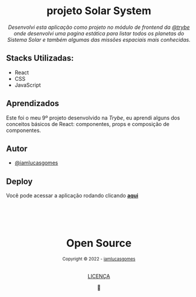 <div align="center">
  <h1>projeto Solar System</h1>
  <em>Desenvolvi esta aplicação como projeto no módulo de frontend da <a href='https://www.betrybe.com/' target="_blank">@trybe</a> onde desenvolvi uma pagina estática  para listar todos os planetas do Sistema Solar e também algumas das missões espaciais mais conhecidas.</em>
</div>

<div>
  <h2>Stacks Utilizadas:</h2>
  <ul>
    <li>React</li>
    <li>CSS</li>
    <li>JavaScript</li>
  </ul>
</div>

<div>
  <h2>Aprendizados</h2>
  <p>Este foi o meu 9º projeto desenvolvido na <em>Trybe</em>, eu aprendi alguns dos conceitos básicos de React: componentes, props e composição de componentes.</p>
</div>

## Autor

- [@iamlucasgomes](https://www.github.com/iamlucasgomes)

## Deploy

Você pode acessar a aplicação rodando clicando <strong><a href="https://iamlucasgomes.com/shopping-cart-frontend-trybe/" target="_blank" rel="noopener noreferrer">aqui</a></strong>

<div align="center">
  <br />
  <br />
  <br />
  <div>
    <h1>Open Source</h1>
    <sub>Copyright © 2022 - <a href="https://github.com/iamlucasgomes">iamlucasgomes</sub></a>
  </div>
  <br />
  <p>
    <a href="LICENSE.md">LICENÇA</a>
  </p>
  💖
</div>